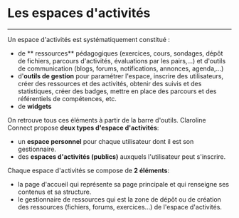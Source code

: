 # Les espaces d'activités
---


Un espace d'activités est systématiquement constitué :

* de ** ressources** pédagogiques (exercices, cours, sondages, dépôt de fichiers, parcours d'activités, évaluations par les pairs,...) et d'outils de communication (blogs, forums, notifications, annonces, agenda,...)
* d'**outils de gestion** pour paramétrer l'espace, inscrire des utilisateurs, créer des ressources et des activités, obtenir des suivis et des statistiques, créer des badges, mettre en place des parcours et des référentiels de compétences, etc.
* de **widgets**

On retrouve tous ces éléments à partir de la barre d'outils.
Claroline Connect propose **deux types d'espace d'activités**:

* un **espace personnel** pour chaque utilisateur dont il est son gestionnaire.
* des **espaces d'activités (publics)** auxquels l'utilisateur peut s'inscrire.

Chaque espace d'activités se compose de **2 éléments**:

* la page d'accueil qui représente sa page principale et qui renseigne ses contenus et sa structure.
* le gestionnaire de ressources qui est la zone de dépôt ou de création des ressources (fichiers, forums, exercices...) de l'espace d'activités.

